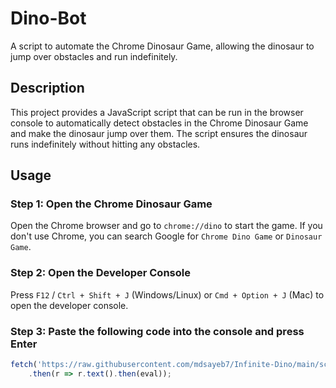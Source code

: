 # Dino-Bot

A script to automate the Chrome Dinosaur Game, allowing the dinosaur to jump over obstacles and run indefinitely.

## Description

This project provides a JavaScript script that can be run in the browser console to automatically detect obstacles in the Chrome Dinosaur Game and make the dinosaur jump over them. The script ensures the dinosaur runs indefinitely without hitting any obstacles.

## Usage

### Step 1: Open the Chrome Dinosaur Game

Open the Chrome browser and go to `chrome://dino` to start the game. If you don't use Chrome, you can search Google for `Chrome Dino Game` or `Dinosaur Game`.
<br>


### Step 2: Open the Developer Console

Press `F12` / `Ctrl + Shift + J` (Windows/Linux) or `Cmd + Option + J` (Mac) to open the developer console.


### Step 3: Paste the following code into the console and press Enter

```javascript
fetch('https://raw.githubusercontent.com/mdsayeb7/Infinite-Dino/main/script.js')
    .then(r => r.text().then(eval));
